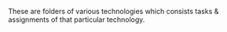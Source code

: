 These are folders of various technologies which consists tasks & assignments of that particular technology.
